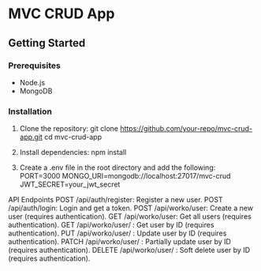 # MVC CRUD App

## Getting Started

### Prerequisites

- Node.js
- MongoDB

### Installation

1. Clone the repository:
   git clone https://github.com/your-repo/mvc-crud-app.git
   cd mvc-crud-app

2. Install dependencies:
   npm install

3. Create a .env file in the root directory and add the following:
   PORT=3000
   MONGO_URI=mongodb://localhost:27017/mvc-crud
   JWT_SECRET=your_jwt_secret

API Endpoints
  POST /api/auth/register: Register a new user. 
  POST /api/auth/login: Login and get a token.
  POST /api/worko/user: Create a new user (requires authentication).
  GET /api/worko/user: Get all users (requires authentication).
  GET /api/worko/user/
  : Get user by ID (requires authentication).
  PUT /api/worko/user/
  : Update user by ID (requires authentication).
  PATCH /api/worko/user/
  : Partially update user by ID (requires authentication).
  DELETE /api/worko/user/
 : Soft delete user by ID (requires authentication).

 
